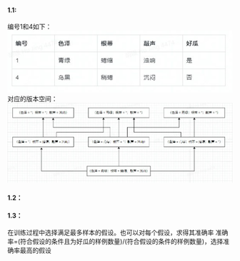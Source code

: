 #### 1.1:
编号1和4如下：
![image1](https://github.com/Elissa0723/Watermelon_answer/blob/main/%E7%AC%AC%E4%B8%80%E7%AB%A0%20%E7%BB%AA%E8%AE%BA/1.1.1.jpg)
对应的版本空间：
![image1](https://github.com/Elissa0723/Watermelon_answer/blob/main/%E7%AC%AC%E4%B8%80%E7%AB%A0%20%E7%BB%AA%E8%AE%BA/1.1.2.jpg)

#### 1.2：


#### 1.3：

在训练过程中选择满足最多样本的假设。也可以对每个假设，求得其准确率
准确率=(符合假设的条件且为好瓜的样例数量)/(符合假设的条件的样例数量)，选择准确率最高的假设

